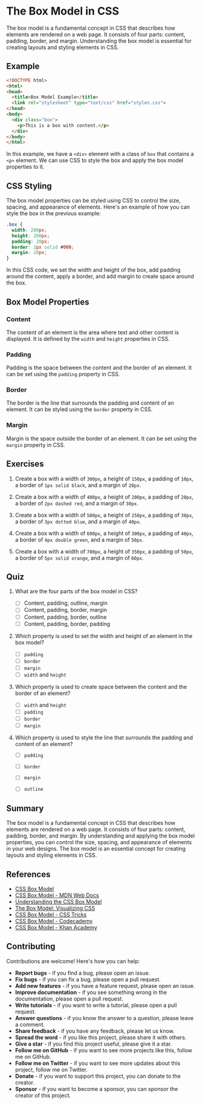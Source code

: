 # The Box Model in CSS

The box model is a fundamental concept in CSS that describes how elements are rendered on a web page. It consists of four parts: content, padding, border, and margin. Understanding the box model is essential for creating layouts and styling elements in CSS.

## Example

```html
<!DOCTYPE html>
<html>
<head>
  <title>Box Model Example</title>
  <link rel="stylesheet" type="text/css" href="styles.css">
</head>
<body>
  <div class="box">
    <p>This is a box with content.</p>
  </div>
</body>
</html>
```

In this example, we have a `<div>` element with a class of `box` that contains a `<p>` element. We can use CSS to style the box and apply the box model properties to it.

## CSS Styling

The box model properties can be styled using CSS to control the size, spacing, and appearance of elements. Here's an example of how you can style the box in the previous example:

```css
.box {
  width: 200px;
  height: 200px;
  padding: 20px;
  border: 2px solid #000;
  margin: 20px;
}
```

In this CSS code, we set the width and height of the box, add padding around the content, apply a border, and add margin to create space around the box.

## Box Model Properties

### Content

The content of an element is the area where text and other content is displayed. It is defined by the `width` and `height` properties in CSS.

### Padding

Padding is the space between the content and the border of an element. It can be set using the `padding` property in CSS.

### Border

The border is the line that surrounds the padding and content of an element. It can be styled using the `border` property in CSS.

### Margin

Margin is the space outside the border of an element. It can be set using the `margin` property in CSS.

## Exercises

1. Create a box with a width of `300px`, a height of `150px`, a padding of `10px`, a border of `1px solid black`, and a margin of `20px`.

2. Create a box with a width of `400px`, a height of `200px`, a padding of `20px`, a border of `2px dashed red`, and a margin of `30px`.

3. Create a box with a width of `500px`, a height of `250px`, a padding of `30px`, a border of `3px dotted blue`, and a margin of `40px`.

4. Create a box with a width of `600px`, a height of `300px`, a padding of `40px`, a border of `4px double green`, and a margin of `50px`.

5. Create a box with a width of `700px`, a height of `350px`, a padding of `50px`, a border of `5px solid orange`, and a margin of `60px`.

## Quiz

1. What are the four parts of the box model in CSS?
   - [ ] Content, padding, outline, margin
   - [ ] Content, padding, border, margin
   - [ ] Content, padding, border, outline
   - [ ] Content, padding, border, padding

2. Which property is used to set the width and height of an element in the box model?

    - [ ] `padding`
    - [ ] `border`
    - [ ] `margin`
    - [ ] `width` and `height`

3. Which property is used to create space between the content and the border of an element?

    - [ ] `width` and `height`
    - [ ] `padding`
    - [ ] `border`
    - [ ] `margin`

4. Which property is used to style the line that surrounds the padding and content of an element?

    - [ ] `padding`
    - [ ] `border`
    - [ ] `margin`
    - [ ] `outline`


## Summary

The box model is a fundamental concept in CSS that describes how elements are rendered on a web page. It consists of four parts: content, padding, border, and margin. By understanding and applying the box model properties, you can control the size, spacing, and appearance of elements in your web designs. The box model is an essential concept for creating layouts and styling elements in CSS.

## References

- [CSS Box Model](https://www.w3schools.com/css/css_boxmodel.asp)
- [CSS Box Model - MDN Web Docs](https://developer.mozilla.org/en-US/docs/Web/CSS/CSS_Box_Model)
- [Understanding the CSS Box Model](https://www.smashingmagazine.com/2010/06/the-principles-of-cross-browser-css-coding/)
- [The Box Model: Visualizing CSS](https://www.adobe.com/devnet/archive/html5/articles/css3-in-depth-box-model/index.html)
- [CSS Box Model - CSS Tricks](https://css-tricks.com/the-css-box-model/)
- [CSS Box Model - Codecademy](https://www.codecademy.com/learn/learn-css/modules/learn-css-box-model)
- [CSS Box Model - Khan Academy](https://www.khanacademy.org/computing/computer-programming/html-css/web-development-tools/a/css-box-model)

## Contributing

Contributions are welcome! Here's how you can help:

- **Report bugs** - if you find a bug, please open an issue.
- **Fix bugs** - if you can fix a bug, please open a pull request.
- **Add new features** - if you have a feature request, please open an issue.
- **Improve documentation** - if you see something wrong in the documentation, please open a pull request.
- **Write tutorials** - if you want to write a tutorial, please open a pull request.
- **Answer questions** - if you know the answer to a question, please leave a comment.
- **Share feedback** - if you have any feedback, please let us know.
- **Spread the word** - if you like this project, please share it with others.
- **Give a star** - if you find this project useful, please give it a star.
- **Follow me on GitHub** - if you want to see more projects like this, follow me on GitHub.
- **Follow me on Twitter** - if you want to see more updates about this project, follow me on Twitter.
- **Donate** - if you want to support this project, you can donate to the creator.
- **Sponsor** - if you want to become a sponsor, you can sponsor the creator of this project.